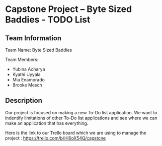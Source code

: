 # Capstone Project – Byte Sized Baddies - TODO List

## Team Information
Team Name: Byte Sized Baddies  

Team Members:
- Yubina Acharya 
- Kyathi Uyyala 
- Mia Enamorado 
- Brooke Mesch 

## Description
Our project is focused on making a new To-Do list application. We want to indentify limitations of other To-Do list applications and see where we can make an application that has everything.

Here is the link to our Trello board which we are using to manage the project : https://trello.com/b/Hl6oX54Q/capstone
